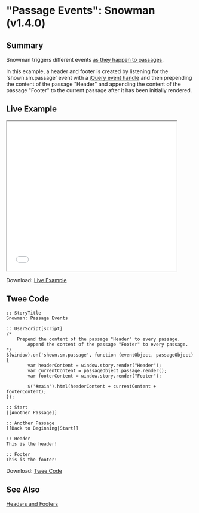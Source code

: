 # "Passage Events": Snowman (v1.4.0)

## Summary

Snowman triggers different events [as they happen to passages](https://videlais.github.io/snowman/1/events/passage_events.html).

In this example, a header and footer is created by listening for the 'shown.sm.passage' event with a [jQuery event handle](http://api.jquery.com/category/events/event-handler-attachment/) and then prepending the content of the passage "Header" and appending the content of the passage "Footer" to the current passage after it has been initially rendered.

## Live Example

<section>
<iframe src="snowman_passage_events_example.html" height=400 width=90%></iframe>


Download: <a href="snowman_passage_events_example.html" target="_blank">Live Example</a>
</section>

## Twee Code

```
:: StoryTitle
Snowman: Passage Events

:: UserScript[script]
/*
    Prepend the content of the passage "Header" to every passage.
		Append the content of the passage "Footer" to every passage.
*/
$(window).on('shown.sm.passage', function (eventObject, passageObject) {
		var headerContent = window.story.render("Header");
		var currentContent = passageObject.passage.render();
		var footerContent = window.story.render("Footer");

		$('#main').html(headerContent + currentContent + footerContent);
});

:: Start
[[Another Passage]]

:: Another Passage
[[Back to Beginning|Start]]

:: Header
This is the header!

:: Footer
This is the footer!

```

Download: <a href="snowman_passage_events_twee.txt" target="_blank">Twee Code</a>

## See Also

[Headers and Footers](../../headersandfooters/snowman/snowman_headersandfooters.md)
